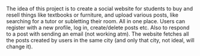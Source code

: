 The idea of this project is to create a social website for students to buy and resell things like textbooks or furniture, and upload various posts,
like searching for a tutor or subletting their room. All in one place. Users can register with a new profile, log in, create/delete posts etc. Also to respond to a post with 
sending an email (not working atm). The website fetches all the posts created by users in the same city (and only that city, not ideal, will change it).
